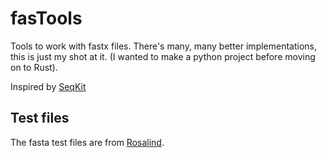# fasTools
Tools to work with fastx files. There's many, many better implementations, this is just my shot at it. (I wanted to make a python project before moving on to Rust).

Inspired by [SeqKit](https://github.com/shenwei356/seqkit)


## Test files
The fasta test files are from [Rosalind](https://rosalind.info/problems/list-view/). <br>

